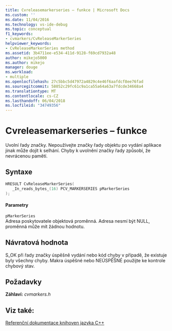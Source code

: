 ```yaml
---
title: Cvreleasemarkerseries – funkce | Microsoft Docs
ms.custom: ''
ms.date: 11/04/2016
ms.technology: vs-ide-debug
ms.topic: conceptual
f1_keywords:
- cvmarkers/CvReleaseMarkerSeries
helpviewer_keywords:
- CvReleaseMarkerSeries method
ms.assetid: 3b4711ee-e534-411d-9128-f69cd7932a48
author: mikejo5000
ms.author: mikejo
manager: douge
ms.workload:
- multiple
ms.openlocfilehash: 27c5bbc5d47972a4829c4e46f6aafdcf8ee76fad
ms.sourcegitcommit: 58052c29fc61c9a1ca55a64a63a7fdcde34668a4
ms.translationtype: MT
ms.contentlocale: cs-CZ
ms.lasthandoff: 06/04/2018
ms.locfileid: "34749356"
---
```

# <a name="cvreleasemarkerseries-function"></a>Cvreleasemarkerseries – funkce
Uvolní řady značky. Nepoužívejte značky řady objektu po vydání aplikace jinak může dojít k selhání. Chyby k uvolnění značky řady způsobí, že nevrácenou pamětí.  
  
## <a name="syntax"></a>Syntaxe  
  
```C  
HRESULT CvReleaseMarkerSeries(  
   _In_reads_bytes_(16) PCV_MARKERSERIES pMarkerSeries  
);  
```  
  
#### <a name="parameters"></a>Parametry  
 `pMarkerSeries`  
 Adresa poskytovatele objektová proměnná. Adresa nesmí být NULL, proměnná může mít žádnou hodnotu.  
  
## <a name="return-value"></a>Návratová hodnota  
 S_OK při řady značky úspěšně vydání nebo kód chyby v případě, že existuje byly všechny chyby. Makra úspěšné nebo NEÚSPĚŠNÉ použijte ke kontrole chybový stav.  
  
## <a name="requirements"></a>Požadavky  
 **Záhlaví:** *cvmarkers.h*  
  
## <a name="see-also"></a>Viz také:  
 [Referenční dokumentace knihoven jazyka C++](../profiling/cpp-library-reference.md)
